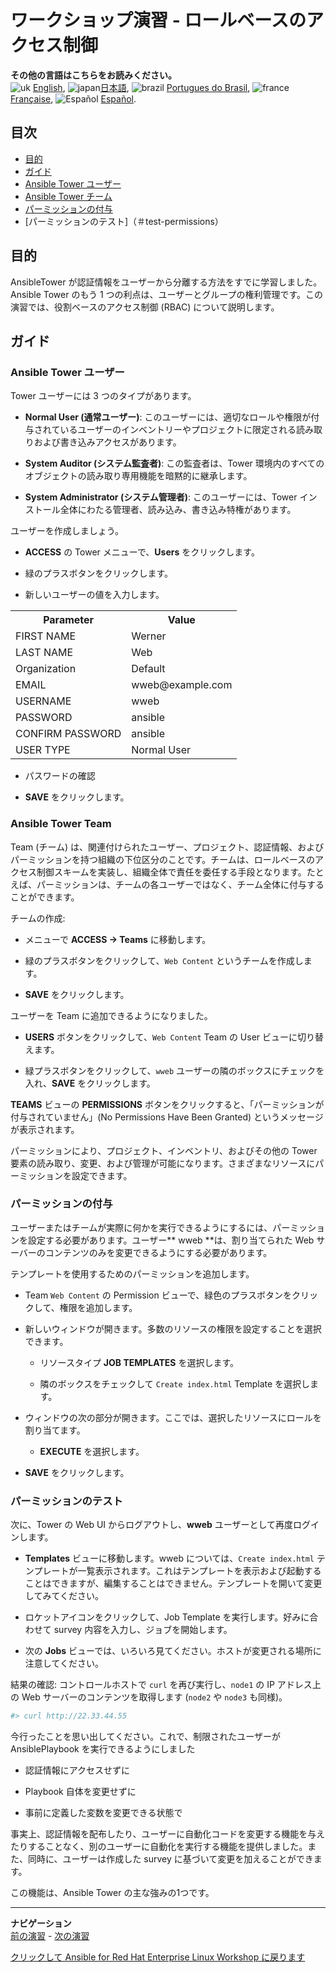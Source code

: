 # ワークショップ演習 - ロールベースのアクセス制御

**その他の言語はこちらをお読みください。**
<br>![uk](../../images/uk.png) [English](README.md),  ![japan](../../images/japan.png)[日本語](README.ja.md), ![brazil](../../images/brazil.png) [Portugues do Brasil](README.pt-br.md), ![france](../../images/fr.png) [Française](README.fr.md), ![Español](../../images/col.png) [Español](README.es.md).

## 目次

* [目的](#objective)
* [ガイド](#guide)
* [Ansible Tower ユーザー](#ansible-tower-users)
* [Ansible Tower チーム](#ansible-tower-teams)
* [パーミッションの付与](#granting-permissions)
* [パーミッションのテスト]（＃test-permissions）

## 目的

AnsibleTower が認証情報をユーザーから分離する方法をすでに学習しました。Ansible Tower のもう 1
つの利点は、ユーザーとグループの権利管理です。この演習では、役割ベースのアクセス制御 (RBAC) について説明します。

## ガイド

### Ansible Tower ユーザー

Tower ユーザーには 3 つのタイプがあります。

* **Normal User (通常ユーザー)**:
  このユーザーには、適切なロールや権限が付与されているユーザーのインベントリーやプロジェクトに限定される読み取りおよび書き込みアクセスがあります。

* **System Auditor (システム監査者)**: この監査者は、Tower
  環境内のすべてのオブジェクトの読み取り専用機能を暗黙的に継承します。

* **System Administrator (システム管理者)**: このユーザーには、Tower
  インストール全体にわたる管理者、読み込み、書き込み特権があります。

ユーザーを作成しましょう。

* **ACCESS** の Tower メニューで、**Users** をクリックします。

* 緑のプラスボタンをクリックします。

* 新しいユーザーの値を入力します。

<table>
  <tr>
    <th>Parameter</th>
    <th>Value</th>
  </tr>
  <tr>
    <td>FIRST NAME </td>
    <td>Werner</td>
  </tr>
  <tr>
    <td>LAST NAME</td>
    <td>Web</td>
  </tr>
  <tr>
    <td>Organization</td>
    <td>Default</td>
  </tr>
  <tr>
    <td>EMAIL</td>
    <td>wweb@example.com</td>
  </tr>
  <tr>
    <td>USERNAME</td>
    <td>wweb</td>
  </tr>
  <tr>
    <td>PASSWORD</td>
    <td>ansible</td>
  </tr>
  <tr>
    <td>CONFIRM PASSWORD</td>
    <td>ansible</td>
  </tr>
  <tr>
    <td>USER TYPE</td>
    <td>Normal User</td>
  </tr>
</table>

* パスワードの確認

* **SAVE** をクリックします。

### Ansible Tower Team

Team (チーム)
は、関連付けられたユーザー、プロジェクト、認証情報、およびパーミッションを持つ組織の下位区分のことです。チームは、ロールベースのアクセス制御スキームを実装し、組織全体で責任を委任する手段となります。たとえば、パーミッションは、チームの各ユーザーではなく、チーム全体に付与することができます。

チームの作成:

* メニューで **ACCESS → Teams** に移動します。

* 緑のプラスボタンをクリックして、`Web Content` というチームを作成します。

* **SAVE** をクリックします。

ユーザーを Team に追加できるようになりました。

* **USERS** ボタンをクリックして、`Web Content` Team の User ビューに切り替えます。

* 緑プラスボタンをクリックして、`wweb` ユーザーの隣のボックスにチェックを入れ、**SAVE** をクリックします。

**TEAMS** ビューの **PERMISSIONS** ボタンをクリックすると、「パーミッションが付与されていません」(No
Permissions Have Been Granted) というメッセージが表示されます。

パーミッションにより、プロジェクト、インベントリ、およびその他の Tower
要素の読み取り、変更、および管理が可能になります。さまざまなリソースにパーミッションを設定できます。

### パーミッションの付与

ユーザーまたはチームが実際に何かを実行できるようにするには、パーミッションを設定する必要があります。ユーザー** wweb **は、割り当てられた
Web サーバーのコンテンツのみを変更できるようにする必要があります。

テンプレートを使用するためのパーミッションを追加します。

* Team `Web Content` の Permission ビューで、緑色のプラスボタンをクリックして、権限を追加します。

* 新しいウィンドウが開きます。多数のリソースの権限を設定することを選択できます。

  * リソースタイプ **JOB TEMPLATES** を選択します。

  * 隣のボックスをチェックして `Create index.html` Template を選択します。

* ウィンドウの次の部分が開きます。ここでは、選択したリソースにロールを割り当てます。

  * **EXECUTE** を選択します。

* **SAVE** をクリックします。

### パーミッションのテスト

次に、Tower の Web UI からログアウトし、**wweb** ユーザーとして再度ログインします。

* **Templates** ビューに移動します。wweb については、`Create index.html`
  テンプレートが一覧表示されます。これはテンプレートを表示および起動することはできますが、編集することはできません。テンプレートを開いて変更してみてください。

* ロケットアイコンをクリックして、Job Template を実行します。好みに合わせて survey 内容を入力し、ジョブを開始します。

* 次の **Jobs** ビューでは、いろいろ見てください。ホストが変更される場所に注意してください。

結果の確認: コントロールホストで `curl` を再び実行し、`node1` の IP アドレス上の Web サーバーのコンテンツを取得します
(`node2` や `node3` も同様)。

```bash
#> curl http://22.33.44.55
```

今行ったことを思い出してください。これで、制限されたユーザーが AnsiblePlaybook を実行できるようにしました

* 認証情報にアクセスせずに

* Playbook 自体を変更せずに

* 事前に定義した変数を変更できる状態で

事実上、認証情報を配布したり、ユーザーに自動化コードを変更する機能を与えたりすることなく、別のユーザーに自動化を実行する機能を提供しました。また、同時に、ユーザーは作成した
survey に基づいて変更を加えることができます。

この機能は、Ansible Tower の主な強みの1つです。

---
**ナビゲーション**
<br>
[前の演習](../2.4-surveys) - [次の演習](../2.6-workflows)

[クリックして Ansible for Red Hat Enterprise Linux Workshop
に戻ります](../README.md#section-2---ansible-tower-exercises)
